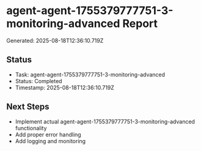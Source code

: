 # agent-agent-1755379777751-3-monitoring-advanced Report

Generated: 2025-08-18T12:36:10.719Z

## Status
- Task: agent-agent-1755379777751-3-monitoring-advanced
- Status: Completed
- Timestamp: 2025-08-18T12:36:10.719Z

## Next Steps
- Implement actual agent-agent-1755379777751-3-monitoring-advanced functionality
- Add proper error handling
- Add logging and monitoring
